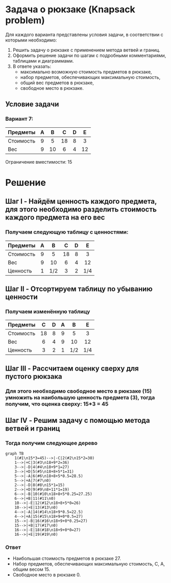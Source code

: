 # Задача о рюкзаке (Knapsack problem)
Для каждого варианта представлены условия задачи, в соответствии с которыми необходимо: 
1. Решить задачу о рюкзаке с применением метода ветвей и границ.
2. Оформить решение задачи по шагам с подробными комментариями, таблицами и диаграммами.
3. В ответе указать:
   - максимально возможную стоимость предметов в рюкзаке,
   - набор предметов, обеспечивающих максимальную стоимость,
   - общий вес предметов в рюкзаке,
   - свободное место в рюкзаке.

## Условие задачи

### Вариант 7:

| Предметы  | A | B  | C  | D | E  |
|:----------|:-:|:--:|:--:|:-:|:--:|
| Стоимость | 9 | 5  | 18 | 8 | 3  |
| Вес       | 9 | 10 | 6  | 4 | 12 |

Ограничение вместимости: 15

# Решение

## Шаг I - Найдём ценность каждого предмета, для этого необходимо разделить стоимость каждого предмета на его вес

### Получаем следующую таблицу с ценностями:

| Предметы  | A |  B  | C  | D |  E  |
|:----------|:-:|:---:|:--:|:-:|:---:|
| Стоимость | 9 |  5  | 18 | 8 |  3  |
| Вес       | 9 | 10  | 6  | 4 | 12  |
| Ценность  | 1 | 1/2 | 3  | 2 | 1/4 |

## Шаг II - Отсортируем таблицу по убыванию ценности

### Получаем изменённую таблицу

| Предметы  | C  | D | A |  B  |  E  |
|:----------|:--:|:-:|:-:|:---:|:---:|
| Стоимость | 18 | 8 | 9 |  5  |  3  |
| Вес       | 6  | 4 | 9 | 10  | 12  |
| Ценность  | 3  | 2 | 1 | 1/2 | 1/4 |

## Шаг III - Рассчитаем оценку сверху для пустого рюкзака

### Для этого необходимо свободное место в рюкзаке (15) умножить на наибольшую ценность предмета (3), тогда получим, что оценка сверху: 15*3 = 45

## Шаг IV - Решим задачу с помощью метода ветвей и границ

### Тогда получим следующее дерево

```mermaid
graph TB
    1(#1\n15*3=45)-->|-С|2(#2\n15*2=30)
    1-->|+C|3(#3\n18+9*2=36)
    3-->|-D|4(#4\n18+9*1=27)
    3-->|+D|5(#5\n18+8+5*1=31)
    5-->|-A|6(#6\n18+8+5*0.5=28.5)
    5-->|+A|7(#7\n0)
    2-->|-D|8(#8\n15*1=15)
    2-->|+D|9(#9\n8+11*1=19)
    6-->|-B|10(#10\n18+8+5*0.25=27.25)
    6-->|+B|11(#11\n0)
    10-->|-E|12(#12\n18+8+5*0=26)
    10-->|+E|13(#13\n0)
    4-->|-A|14(#14\n18+9*0.5=22.5)
    4-->|+A|15(#15\n18+9+0*0.5=27)
    15-->|-B|16(#16\n18+9+0*0.25=27)
    15-->|+B|17(#17\n0)
    16-->|-E|18(#18\n18+9+0*0=27)
    16-->|+E|19(#19\n0)
```

### Ответ
- Наибольшая стоимость предметов в рюкзаке 27.
- Набор предметов, обеспечивающих максимальную стоимость, C, A, общим весом 15.
- Свободное место в рюкзаке 0.

